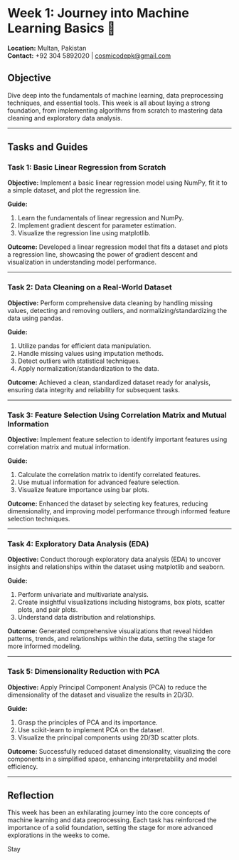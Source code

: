 # Week 1: Journey into Machine Learning Basics 🚀

**Location:** Multan, Pakistan  
**Contact:** +92 304 5892020 | cosmicodepk@gmail.com

## Objective
Dive deep into the fundamentals of machine learning, data preprocessing techniques, and essential tools. This week is all about laying a strong foundation, from implementing algorithms from scratch to mastering data cleaning and exploratory data analysis.

---

## Tasks and Guides

### Task 1: Basic Linear Regression from Scratch
**Objective:** Implement a basic linear regression model using NumPy, fit it to a simple dataset, and plot the regression line.

**Guide:**
1. Learn the fundamentals of linear regression and NumPy.
2. Implement gradient descent for parameter estimation.
3. Visualize the regression line using matplotlib.

**Outcome:** 
Developed a linear regression model that fits a dataset and plots a regression line, showcasing the power of gradient descent and visualization in understanding model performance.

---

### Task 2: Data Cleaning on a Real-World Dataset
**Objective:** Perform comprehensive data cleaning by handling missing values, detecting and removing outliers, and normalizing/standardizing the data using pandas.

**Guide:**
1. Utilize pandas for efficient data manipulation.
2. Handle missing values using imputation methods.
3. Detect outliers with statistical techniques.
4. Apply normalization/standardization to the data.

**Outcome:**
Achieved a clean, standardized dataset ready for analysis, ensuring data integrity and reliability for subsequent tasks.

---

### Task 3: Feature Selection Using Correlation Matrix and Mutual Information
**Objective:** Implement feature selection to identify important features using correlation matrix and mutual information.

**Guide:**
1. Calculate the correlation matrix to identify correlated features.
2. Use mutual information for advanced feature selection.
3. Visualize feature importance using bar plots.

**Outcome:**
Enhanced the dataset by selecting key features, reducing dimensionality, and improving model performance through informed feature selection techniques.

---

### Task 4: Exploratory Data Analysis (EDA)
**Objective:** Conduct thorough exploratory data analysis (EDA) to uncover insights and relationships within the dataset using matplotlib and seaborn.

**Guide:**
1. Perform univariate and multivariate analysis.
2. Create insightful visualizations including histograms, box plots, scatter plots, and pair plots.
3. Understand data distribution and relationships.

**Outcome:**
Generated comprehensive visualizations that reveal hidden patterns, trends, and relationships within the data, setting the stage for more informed modeling.

---

### Task 5: Dimensionality Reduction with PCA
**Objective:** Apply Principal Component Analysis (PCA) to reduce the dimensionality of the dataset and visualize the results in 2D/3D.

**Guide:**
1. Grasp the principles of PCA and its importance.
2. Use scikit-learn to implement PCA on the dataset.
3. Visualize the principal components using 2D/3D scatter plots.

**Outcome:**
Successfully reduced dataset dimensionality, visualizing the core components in a simplified space, enhancing interpretability and model efficiency.

---

## Reflection
This week has been an exhilarating journey into the core concepts of machine learning and data preprocessing. Each task has reinforced the importance of a solid foundation, setting the stage for more advanced explorations in the weeks to come.

Stay
